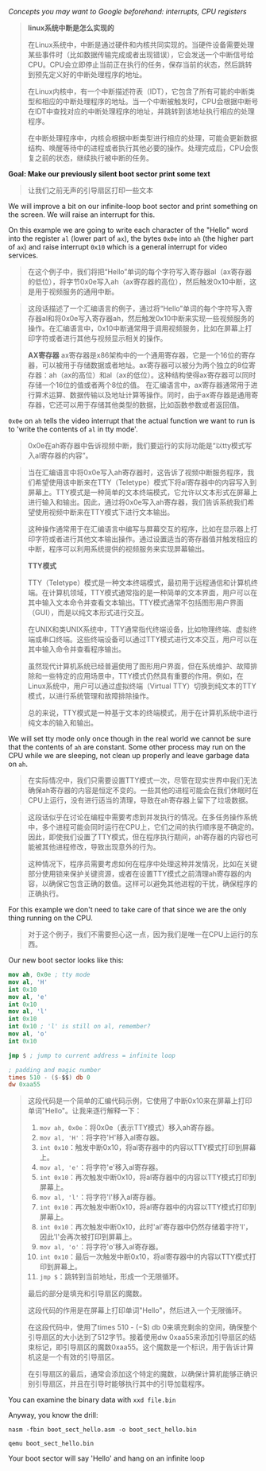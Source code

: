*Concepts you may want to Google beforehand: interrupts, CPU
registers*
>**linux系统中断是怎么实现的**
>
>在Linux系统中，中断是通过硬件和内核共同实现的。当硬件设备需要处理某些事件时（比如数据传输完成或者出现错误），它会发送一个中断信号给CPU。CPU会立即停止当前正在执行的任务，保存当前的状态，然后跳转到预先定义好的中断处理程序的地址。
>
>在Linux内核中，有一个中断描述符表（IDT），它包含了所有可能的中断类型和相应的中断处理程序的地址。当一个中断被触发时，CPU会根据中断号在IDT中查找对应的中断处理程序的地址，并跳转到该地址执行相应的处理程序。
>
>在中断处理程序中，内核会根据中断类型进行相应的处理，可能会更新数据结构、唤醒等待中的进程或者执行其他必要的操作。处理完成后，CPU会恢复之前的状态，继续执行被中断的任务。

**Goal: Make our previously silent boot sector print some text**
>让我们之前无声的引导扇区打印一些文本

We will improve a bit on our infinite-loop boot sector and print
something on the screen. We will raise an interrupt for this.

On this example we are going to write each character of the "Hello"
word into the register `al` (lower part of `ax`), the bytes `0x0e`
into `ah` (the higher part of `ax`) and raise interrupt `0x10` which
is a general interrupt for video services.
>在这个例子中，我们将把“Hello”单词的每个字符写入寄存器al（ax寄存器的低位），将字节0x0e写入ah（ax寄存器的高位），然后触发0x10中断，这是用于视频服务的通用中断。

>这段话描述了一个汇编语言的例子，通过将“Hello”单词的每个字符写入寄存器al和将0x0e写入寄存器ah，然后触发0x10中断来实现一些视频服务的操作。在汇编语言中，0x10中断通常用于调用视频服务，比如在屏幕上打印字符或者进行其他与视频显示相关的操作。
>
>**AX寄存器**
>ax寄存器是x86架构中的一个通用寄存器，它是一个16位的寄存器，可以被用于存储数据或者地址。ax寄存器可以被分为两个独立的8位寄存器：ah（ax的高位）和al（ax的低位）。这种结构使得ax寄存器可以同时存储一个16位的值或者两个8位的值。
>在汇编语言中，ax寄存器通常用于进行算术运算、数据传输以及地址计算等操作。同时，由于ax寄存器是通用寄存器，它还可以用于存储其他类型的数据，比如函数参数或者返回值。

`0x0e` on `ah` tells the video interrupt that the actual function
we want to run is to 'write the contents of `al` in tty mode'.
>0x0e在ah寄存器中告诉视频中断，我们要运行的实际功能是“以tty模式写入al寄存器的内容”。

>当在汇编语言中将0x0e写入ah寄存器时，这告诉了视频中断服务程序，我们希望使用该中断来在TTY（Teletype）模式下将al寄存器中的内容写入到屏幕上。TTY模式是一种简单的文本终端模式，它允许以文本形式在屏幕上进行输入和输出。因此，通过将0x0e写入ah寄存器，我们告诉系统我们希望使用视频中断来在TTY模式下进行文本输出。
>
>这种操作通常用于在汇编语言中编写与屏幕交互的程序，比如在显示器上打印字符或者进行其他文本输出操作。通过设置适当的寄存器值并触发相应的中断，程序可以利用系统提供的视频服务来实现屏幕输出。
>
>**TTY模式**
>
>TTY（Teletype）模式是一种文本终端模式，最初用于远程通信和计算机终端。在计算机领域，TTY模式通常指的是一种简单的文本界面，用户可以在其中输入文本命令并查看文本输出。TTY模式通常不包括图形用户界面（GUI），而是以纯文本形式进行交互。
>
>在UNIX和类UNIX系统中，TTY通常指代终端设备，比如物理终端、虚拟终端或串口终端。这些终端设备可以通过TTY模式进行文本交互，用户可以在其中输入命令并查看程序输出。
>
>虽然现代计算机系统已经普遍使用了图形用户界面，但在系统维护、故障排除和一些特定的应用场景中，TTY模式仍然具有重要的作用。例如，在Linux系统中，用户可以通过虚拟终端（Virtual TTY）切换到纯文本的TTY模式，以进行系统管理和故障排除操作。
>
>总的来说，TTY模式是一种基于文本的终端模式，用于在计算机系统中进行纯文本的输入和输出。

We will set tty mode only once though in the real world we 
cannot be sure that the contents of `ah` are constant. Some other
process may run on the CPU while we are sleeping, not clean
up properly and leave garbage data on `ah`.
>在实际情况中，我们只需要设置TTY模式一次，尽管在现实世界中我们无法确保ah寄存器的内容是恒定不变的。一些其他的进程可能会在我们休眠时在CPU上运行，没有进行适当的清理，导致在ah寄存器上留下了垃圾数据。

>这段话似乎在讨论在编程中需要考虑到并发执行的情况。在多任务操作系统中，多个进程可能会同时运行在CPU上，它们之间的执行顺序是不确定的。因此，即使我们设置了TTY模式，但在程序执行期间，ah寄存器的内容也可能被其他进程修改，导致出现意外的行为。
>
>这种情况下，程序员需要考虑如何在程序中处理这种并发情况，比如在关键部分使用锁来保护关键资源，或者在设置TTY模式之前清理ah寄存器的内容，以确保它包含正确的数值。这样可以避免其他进程的干扰，确保程序的正确执行。

For this example we don't need to take care of that since we are
the only thing running on the CPU.
>对于这个例子，我们不需要担心这一点，因为我们是唯一在CPU上运行的东西。

Our new boot sector looks like this:
```nasm
mov ah, 0x0e ; tty mode
mov al, 'H'
int 0x10
mov al, 'e'
int 0x10
mov al, 'l'
int 0x10
int 0x10 ; 'l' is still on al, remember?
mov al, 'o'
int 0x10

jmp $ ; jump to current address = infinite loop

; padding and magic number
times 510 - ($-$$) db 0
dw 0xaa55 
```
>这段代码是一个简单的汇编代码示例，它使用了中断0x10来在屏幕上打印单词"Hello"。让我来逐行解释一下：
>
>1. `mov ah, 0x0e`：将0x0e（表示TTY模式）移入ah寄存器。
>2. `mov al, 'H'`：将字符'H'移入al寄存器。
>3. `int 0x10`：触发中断0x10，将al寄存器中的内容以TTY模式打印到屏幕上。
>4. `mov al, 'e'`：将字符'e'移入al寄存器。
>5. `int 0x10`：再次触发中断0x10，将al寄存器中的内容以TTY模式打印到屏幕上。
>6. `mov al, 'l'`：将字符'l'移入al寄存器。
>7. `int 0x10`：再次触发中断0x10，将al寄存器中的内容以TTY模式打印到屏幕上。
>8. `int 0x10`：再次触发中断0x10，此时'al'寄存器中仍然存储着字符'l'，因此'l'会再次被打印到屏幕上。
>9. `mov al, 'o'`：将字符'o'移入al寄存器。
>10. `int 0x10`：最后一次触发中断0x10，将al寄存器中的内容以TTY模式打印到屏幕上。
>11. `jmp $`：跳转到当前地址，形成一个无限循环。
>
>最后的部分是填充和引导扇区的魔数。
>
>这段代码的作用是在屏幕上打印单词"Hello"，然后进入一个无限循环。
>
>在这段代码中，使用了times 510 - ($-$$) db 0来填充剩余的空间，确保整个引导扇区的大小达到了512字节。接着使用dw 0xaa55来添加引导扇区的结束标记，即引导扇区的魔数0xaa55。这个魔数是一个标识，用于告诉计算机这是一个有效的引导扇区。
>
>在引导扇区的最后，通常会添加这个特定的魔数，以确保计算机能够正确识别引导扇区，并且在引导时能够执行其中的引导加载程序。
>
>
You can examine the binary data with `xxd file.bin`

Anyway, you know the drill:

`nasm -fbin boot_sect_hello.asm -o boot_sect_hello.bin`

`qemu boot_sect_hello.bin`

Your boot sector will say 'Hello' and hang on an infinite loop
